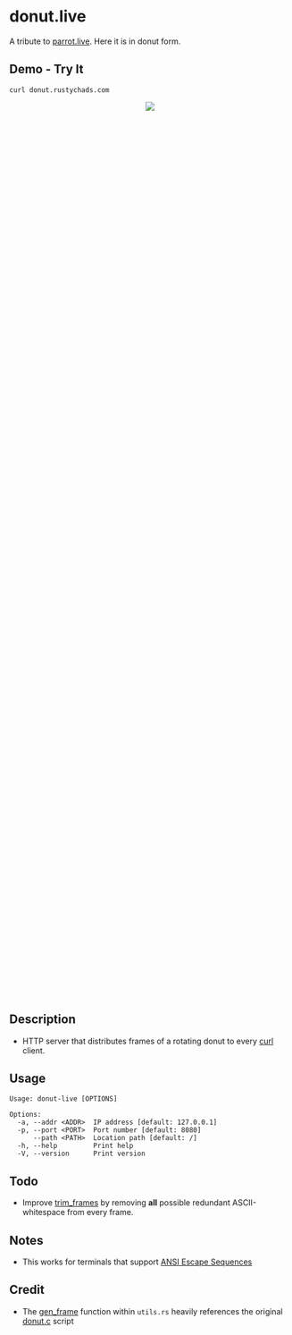 # donut.live

A tribute to [parrot.live](https://github.com/hugomd/parrot.live). Here it is in donut form.

## Demo - Try It
```
curl donut.rustychads.com
```

<div align="center" style="height: 40vh">
  <img src="https://media4.giphy.com/media/v1.Y2lkPTc5MGI3NjExaWZvZm1kZ3dia2hjdXQwajU0eTBsM3g3NGJzMTdzMnJ2Y2hlZjJueSZlcD12MV9pbnRlcm5hbF9naWZfYnlfaWQmY3Q9Zw/PCZgwB0fEhRzcbNH6Z/source.gif"/>
</div>

## Description
- HTTP server that distributes frames of a rotating donut to every [curl](https://en.wikipedia.org/wiki/CURL) client.

## Usage
```
Usage: donut-live [OPTIONS]

Options:
  -a, --addr <ADDR>  IP address [default: 127.0.0.1]
  -p, --port <PORT>  Port number [default: 8080]
      --path <PATH>  Location path [default: /]
  -h, --help         Print help
  -V, --version      Print version
```
## Todo
+ Improve [trim_frames](https://github.com/splurf/donut.live/blob/master/src/util.rs#L83) by removing **all** possible redundant ASCII-whitespace from every frame.

## Notes
+ This works for terminals that support [ANSI Escape Sequences](https://en.wikipedia.org/wiki/ANSI_escape_code)

## Credit
+ The [gen_frame](https://github.com/splurf/donut.live/blob/master/src/util.rs#L12) function within `utils.rs` heavily references the original [donut.c](https://www.a1k0n.net/2011/07/20/donut-math.html) script